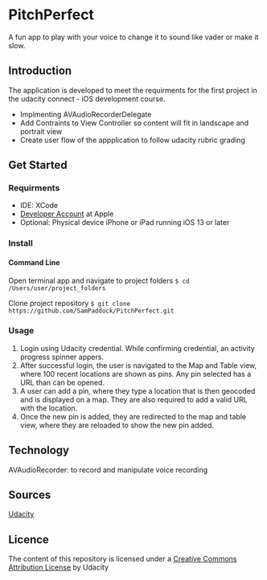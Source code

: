 # PitchPerfect

A fun app to play with your voice to change it to sound like vader or make it slow.

## Introduction

The application is developed to meet the requirments for the first project in the udacity connect - iOS development course.
* Implmenting AVAudioRecorderDelegate
* Add Contraints to View Controller so content will fit in landscape and portrait view
* Create user flow of the appplication to follow udacity rubric grading

## Get Started

### Requirments
* IDE: XCode
* [Developer Account](https://developer.apple.com/) at Apple
* Optional: Physical device iPhone or iPad running iOS 13 or later

### Install

#### Command Line

Open terminal app and navigate to project folders
`$ cd /Users/user/project_folders`

Clone project repository
`$ git clone https://github.com/SamPaddock/PitchPerfect.git`

### Usage

1. Login using Udacity credential. While confirming credential, an activity progress spinner appers.
2. After successful login, the user is navigated to the Map and Table view, where 100 recent locations are shown as pins. Any pin selected has a URL than can be opened.
3. A user can add a pin, where they type a location that is then geocoded and is displayed on a map. They are also required to add a valid URL with the location.
4. Once the new pin is added, they are redirected to the map and table view, where they are reloaded to show the new pin added.

## Technology
AVAudioRecorder: to record and manipulate voice recording

## Sources
[Udacity](https://www.udacity.com/course/ios-developer-nanodegree--nd003)

## Licence
The content of this repository is licensed under a [Creative Commons Attribution License](https://creativecommons.org/licenses/by/3.0/us/) by Udacity
